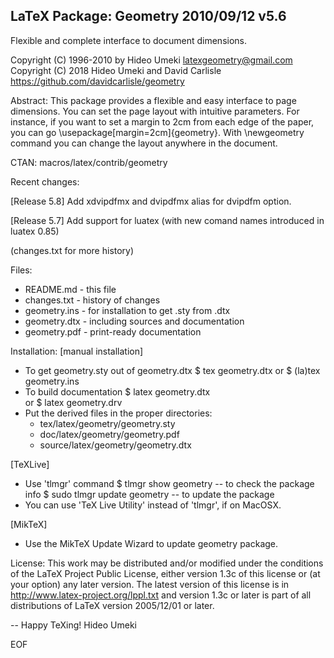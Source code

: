 LaTeX Package: Geometry 2010/09/12 v5.6
----------------------------------------
Flexible and complete interface to document dimensions.

Copyright (C) 1996-2010
by Hideo Umeki <latexgeometry@gmail.com>
Copyright (C) 2018
Hideo Umeki and David Carlisle https://github.com/davidcarlisle/geometry

Abstract:
  This package provides a flexible and easy interface to page dimensions.
  You can set the page layout with intuitive parameters. For instance,
  if you want to set a margin to 2cm from each edge of the paper,
  you can go \usepackage[margin=2cm]{geometry}. With \newgeometry command
  you can change the layout anywhere in the document.

CTAN: macros/latex/contrib/geometry

Recent changes:

[Release 5.8]
Add xdvipdfmx and dvipdfmx alias for dvipdfm option.

[Release 5.7]
Add support for luatex (with new comand names introduced in luatex 0.85)

(changes.txt for more history)

Files:
  * README.md         -  this file
  * changes.txt    -  history of changes
  * geometry.ins   -  for installation to get .sty from .dtx
  * geometry.dtx   -  including sources and documentation
  * geometry.pdf   -  print-ready documentation

Installation: 
[manual installation]
  * To get geometry.sty out of geometry.dtx
        $ tex geometry.dtx 
    or  $ (la)tex geometry.ins
  * To build documentation
        $ latex geometry.dtx  
    or  $ latex geometry.drv
  * Put the derived files in the proper directories:
      -  tex/latex/geometry/geometry.sty
      -  doc/latex/geometry/geometry.pdf
      -  source/latex/geometry/geometry.dtx

[TeXLive]
  * Use 'tlmgr' command
        $ tlmgr show geometry          -- to check the package info
        $ sudo tlmgr update geometry   -- to update the package
  * You can use 'TeX Live Utility' instead of 'tlmgr', if on MacOSX.

[MikTeX]
  * Use the MikTeX Update Wizard to update geometry package.

License:
  This work may be distributed and/or modified under the conditions
  of the LaTeX Project Public License, either version 1.3c of this
  license or (at your option) any later version. The latest version
  of this license is in http://www.latex-project.org/lppl.txt
  and version 1.3c or later is part of all distributions of LaTeX
  version 2005/12/01 or later.

--
Happy TeXing!
Hideo Umeki
 
EOF